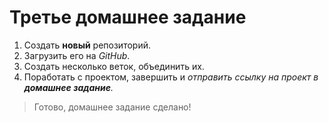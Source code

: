 # Третье домашнее задание

1. Создать **новый** репозиторий.
2. Загрузить его на *GitHub*.
3. Создать несколько веток, объединить их.
4. Поработать с проектом, завершить и *отправить ссылку на проект в __домашнее задание__.*

>Готово, домашнее задание сделано!
